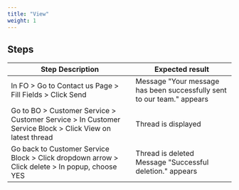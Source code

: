 ```yaml
---
title: "View"
weight: 1
---
```

## Steps
| Step Description | Expected result |
| ----- | ----- |
| In FO > Go to Contact us Page > Fill Fields > Click Send | Message "Your message has been successfully sent to our team." appears |
| Go to BO > Customer Service > Customer Service > In Customer Service Block > Click View on latest thread | Thread is displayed |
| Go back to Customer Service Block > Click dropdown arrow > Click delete > In popup, choose YES | Thread is deleted<br>Message "Successful deletion." appears |
